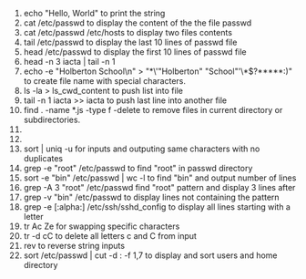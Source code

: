 1. echo "Hello, World" to print the string
2. cat /etc/passwd to display the content of the the file passwd
3. cat /etc/passwd /etc/hosts to display two files contents
4. tail /etc/passwd to display the last 10 lines of passwd file
5. head /etc/passwd to display the first 10 lines of passwd file
6. head -n 3 iacta | tail -n 1
7. echo -e "Holberton School\n" > "\*\\'"Holberton" "School"\'\\*$\?\*\*\*\*\*:)" to create file name with special characters.
8. ls -la > ls_cwd_content to push list into file
9. tail -n 1 iacta >> iacta to push last line into another file
10. find . -name \*.js -type f -delete to remove files in current directory or subdirectories.
11. 
12.
13. sort | uniq -u for inputs and outputing same characters with no duplicates
14. grep -e "root" /etc/passwd to find "root" in passwd directory
15. sort -e "bin" /etc/passwd | wc -l to find "bin" and output number of lines
16. grep -A 3 "root" /etc/passwd find "root" pattern and display 3 lines after
17. grep -v "bin" /etc/passwd to display lines not containing the pattern
18. grep -e [:alpha:] /etc/ssh/sshd_config to display all lines starting with a letter
19. tr Ac Ze for swapping specific characters
20. tr -d cC to delete all letters c and C from input
21. rev to reverse string inputs
22. sort /etc/passwd | cut -d : -f 1,7 to display and sort users and home directory